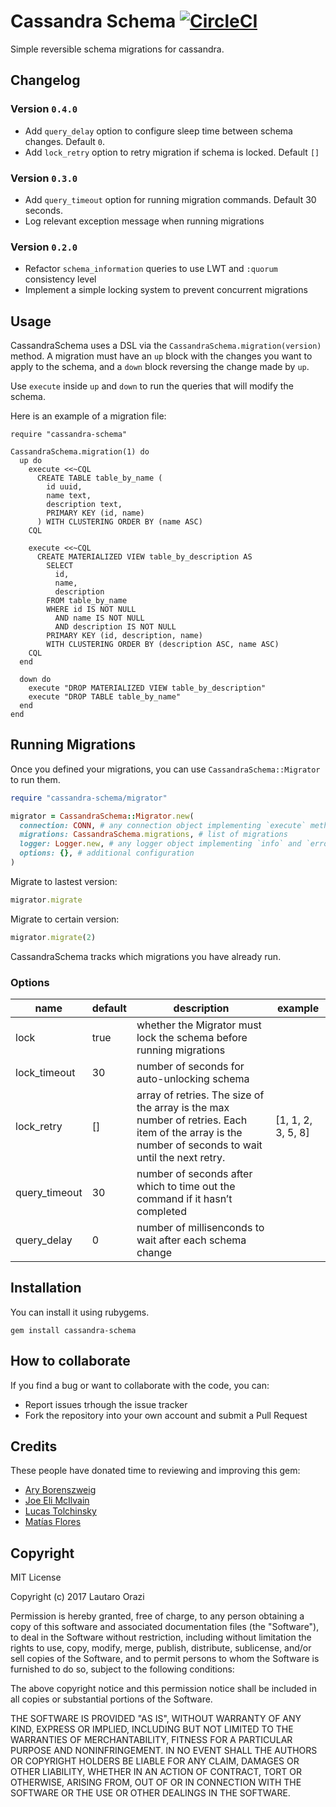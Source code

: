 # Cassandra Schema [![CircleCI](https://circleci.com/gh/tarolandia/cassandra-schema/tree/master.svg?style=svg)](https://circleci.com/gh/tarolandia/cassandra-schema/tree/master)

Simple reversible schema migrations for cassandra.

## Changelog

### Version `0.4.0`

- Add `query_delay` option to configure sleep time between schema changes. Default `0`.
- Add `lock_retry` option to retry migration if schema is locked. Default `[]`

### Version `0.3.0`

- Add `query_timeout` option for running migration commands. Default 30 seconds.
- Log relevant exception message when running migrations

### Version `0.2.0`

- Refactor `schema_information` queries to use LWT and `:quorum` consistency level
- Implement a simple locking system to prevent concurrent migrations

## Usage

CassandraSchema uses a DSL via the `CassandraSchema.migration(version)` method. A migration must have an `up` block with the changes you want to apply to the schema, and a `down` block reversing the change made by `up`.

Use `execute` inside `up` and `down` to run the queries that will modify the schema.


Here is an example of a migration file:

```cql
require "cassandra-schema"

CassandraSchema.migration(1) do
  up do
    execute <<~CQL
      CREATE TABLE table_by_name (
        id uuid,
        name text,
        description text,
        PRIMARY KEY (id, name)
      ) WITH CLUSTERING ORDER BY (name ASC)
    CQL

    execute <<~CQL
      CREATE MATERIALIZED VIEW table_by_description AS
        SELECT
          id,
          name,
          description
        FROM table_by_name
        WHERE id IS NOT NULL
          AND name IS NOT NULL
          AND description IS NOT NULL
        PRIMARY KEY (id, description, name)
        WITH CLUSTERING ORDER BY (description ASC, name ASC)
    CQL
  end

  down do
    execute "DROP MATERIALIZED VIEW table_by_description"
    execute "DROP TABLE table_by_name"
  end
end
```

## Running Migrations

Once you defined your migrations, you can use `CassandraSchema::Migrator` to run them.

```ruby
require "cassandra-schema/migrator"

migrator = CassandraSchema::Migrator.new(
  connection: CONN, # any connection object implementing `execute` method
  migrations: CassandraSchema.migrations, # list of migrations
  logger: Logger.new, # any logger object implementing `info` and `error` methods
  options: {}, # additional configuration
)
```

Migrate to lastest version:

```ruby
migrator.migrate
```

Migrate to certain version:

```ruby
migrator.migrate(2)
```

CassandraSchema tracks which migrations you have already run.


### Options

name | default | description | example
---- | ------- | ----------- | -------
lock | true    | whether the Migrator must lock the schema before running migrations |
lock_timeout | 30 | number of seconds for auto-unlocking schema |
lock_retry | [] | array of retries. The size of the array is the max number of retries. Each item of the array is the number of seconds to wait until the next retry. | [1, 1, 2, 3, 5, 8]
query_timeout | 30 | number of seconds after which to time out the command if it hasn’t completed |
query_delay | 0 | number of millisenconds to wait after each schema change |

## Installation

You can install it using rubygems.

```
gem install cassandra-schema
```

## How to collaborate

If you find a bug or want to collaborate with the code, you can:

* Report issues trhough the issue tracker
* Fork the repository into your own account and submit a Pull Request

## Credits

These people have donated time to reviewing and improving this gem:

* [Ary Borenszweig](https://github.com/asterite)
* [Joe Eli McIlvain](https://github.com/jemc)
* [Lucas Tolchinsky](https://github.com/tonchis)
* [Matías Flores](https://github.com/matflores)

## Copyright

MIT License

Copyright (c) 2017 Lautaro Orazi

Permission is hereby granted, free of charge, to any person obtaining a copy
of this software and associated documentation files (the "Software"), to deal
in the Software without restriction, including without limitation the rights
to use, copy, modify, merge, publish, distribute, sublicense, and/or sell
copies of the Software, and to permit persons to whom the Software is
furnished to do so, subject to the following conditions:

The above copyright notice and this permission notice shall be included in all
copies or substantial portions of the Software.

THE SOFTWARE IS PROVIDED "AS IS", WITHOUT WARRANTY OF ANY KIND, EXPRESS OR
IMPLIED, INCLUDING BUT NOT LIMITED TO THE WARRANTIES OF MERCHANTABILITY,
FITNESS FOR A PARTICULAR PURPOSE AND NONINFRINGEMENT. IN NO EVENT SHALL THE
AUTHORS OR COPYRIGHT HOLDERS BE LIABLE FOR ANY CLAIM, DAMAGES OR OTHER
LIABILITY, WHETHER IN AN ACTION OF CONTRACT, TORT OR OTHERWISE, ARISING FROM,
OUT OF OR IN CONNECTION WITH THE SOFTWARE OR THE USE OR OTHER DEALINGS IN THE
SOFTWARE.
